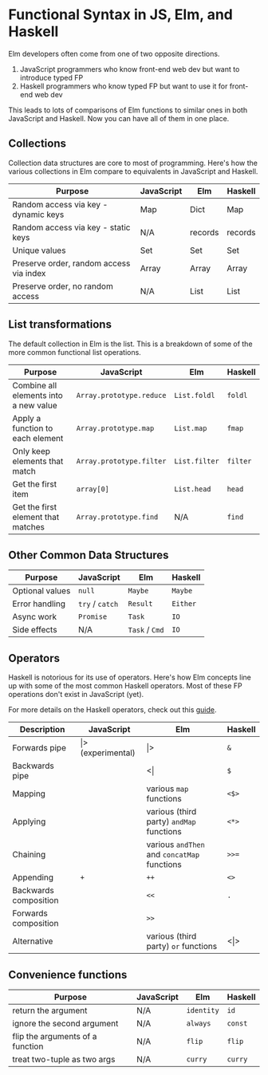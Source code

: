 # Functional Syntax in JS, Elm, and Haskell

Elm developers often come from one of two opposite directions.

1. JavaScript programmers who know front-end web dev but want to introduce typed FP
2. Haskell programmers who know typed FP but want to use it for front-end web dev

This leads to lots of comparisons of Elm functions to similar ones in both
JavaScript and Haskell. Now you can have all of them in one place.

## Collections

Collection data structures are core to most of programming. Here's how the
various collections in Elm compare to equivalents in JavaScript and Haskell.

| Purpose                                 | JavaScript | Elm     | Haskell |
|-----------------------------------------|------------|---------|---------|
| Random access via key - dynamic keys    | Map        | Dict    | Map     |
| Random access via key - static keys     | N/A        | records | records |
| Unique values                           | Set        | Set     | Set     |
| Preserve order, random access via index | Array      | Array   | Array   |
| Preserve order, no random access        | N/A        | List    | List    |

## List transformations

The default collection in Elm is the list. This is a breakdown of some of the
more common functional list operations.

| Purpose                               | JavaScript               | Elm           | Haskell  |
|---------------------------------------|--------------------------|---------------|----------|
| Combine all elements into a new value | `Array.prototype.reduce` | `List.foldl`  | `foldl`  |
| Apply a function to each element      | `Array.prototype.map`    | `List.map`    | `fmap`   |
| Only keep elements that match         | `Array.prototype.filter` | `List.filter` | `filter` |
| Get the first item                    | `array[0]`               | `List.head`   | `head`   |
| Get the first element that matches    | `Array.prototype.find`   | N/A           | `find`   |

## Other Common Data Structures

| Purpose         | JavaScript      | Elm            | Haskell  |
|-----------------|-----------------|----------------|----------|
| Optional values | `null`          | `Maybe`        | `Maybe`  |
| Error handling  | `try` / `catch` | `Result`       | `Either` |
| Async work      | `Promise`       | `Task`         | `IO`     |
| Side effects    | N/A             | `Task` / `Cmd` | `IO`     |

## Operators

Haskell is notorious for its use of operators. Here's how Elm concepts line up
with some of the most common Haskell operators. Most of these FP operations
don't exist in JavaScript (yet).

For more details on the Haskell operators, check out this [guide].

| Description           | JavaScript         | Elm                                         | Haskell |
|-----------------------|--------------------|---------------------------------------------|---------|
| Forwards pipe         | \|> (experimental) | \|>                                         | `&`     |
| Backwards pipe        |                    | <\|                                         | `$`     |
| Mapping               |                    | various `map` functions                     | `<$>`   |
| Applying              |                    | various (third party) `andMap` functions    | `<*>`   |
| Chaining              |                    | various `andThen` and `concatMap` functions | `>>=`   |
| Appending             | `+`                | `++`                                        | `<>`    |
| Backwards composition |                    | `<<`                                        | `.`     |
| Forwards composition  |                    | `>>`                                        |         |
| Alternative           |                    | various (third party) `or` functions        | <\|>    |

[guide]: https://haskell-lang.org/tutorial/operators

## Convenience functions

| Purpose                          | JavaScript | Elm        | Haskell |
|----------------------------------|------------|------------|---------|
| return the argument              | N/A        | `identity` | `id`    |
| ignore the second argument       | N/A        | `always`   | `const` |
| flip the arguments of a function | N/A        | `flip`     | `flip`  |
| treat two-tuple as two args      | N/A        | `curry`    | `curry` |
